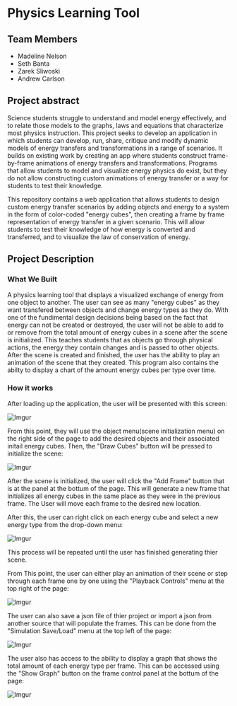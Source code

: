 # Physics Learning Tool

## Team Members
 - Madeline Nelson
 - Seth Banta
 - Zarek Sliwoski
 - Andrew Carlson

## Project abstract
Science students struggle to understand and model energy effectively, and to relate those models to 
the graphs, laws and equations that characterize most physics instruction. This project seeks to 
develop an application in which students can develop, run, share, critique and modify dynamic models
of energy transfers and transformations in a range of scenarios. It builds on existing work by creating 
an app where students construct frame-by-frame animations of energy transfers and transformations. 
Programs that allow students to model and visualize energy physics do exist, but they do not allow 
constructing custom animations of energy transfer or a way for students to test their knowledge.

This repository contains a web application that allows students to design custom energy transfer 
scenarios by adding objects and energy to a system in the form of color-coded "energy cubes", 
then creating a frame by frame representation of energy transfer in a given scenario. This will 
allow students to test their knowledge of how energy is converted and transferred, and 
to visualize the law of conservation of energy.

## Project Description

### What We Built
A physics learning tool that displays a visualized exchange of energy from one object to another. 
The user can see as many "energy cubes" as they want transfered between objects and change energy types 
as they do. With one of the fundimental design decisions being based on the fact that energy can 
not be created or destroyed, the user will not be able to add to or remove from the total 
amount of energy cubes in a scene after the scene is initialized. This teaches students that as objects 
go through physical actions, the energy they contain changes and is passed to other objects. After the 
scene is created and finished, the user has the ability to play an animation of the scene that they 
created. This program also contains the abilty to display a chart of the amount energy cubes per type 
over time.

### How it works
After loading up the application, the user will be presented with this screen:

![Imgur](https://i.imgur.com/IOUjTuy.png)

From this point, they will use the object menu(scene initialization menu) on the right side of the page to
add the desired objects and their associated initail energy cubes. Then, the "Draw Cubes" button will
be pressed to initialize the scene:

![Imgur](https://i.imgur.com/46BXuXK.png)

After the scene is initialized, the user will click the "Add Frame" button that is at the panel at the
bottum of the page. This will generate a new frame that initializes all energy cubes in the same place as 
they were in the previous frame. The User will move each frame to the desired new location. 

After this, the user can right click on each energy cube and select a new energy type from the drop-down menu:

![Imgur](https://i.imgur.com/HZr2hxL.png)

This process will be repeated until the user has finished generating thier scene.

From This point, the user can either play an animation of their scene or step through each frame one by 
one using the "Playback Controls" menu at the top right of the page:

![Imgur](https://i.imgur.com/fRgjgob.png)

The user can also save a json file of thier project or import a json from another source that will populate the 
frames. This can be done from the "Simulation Save/Load" menu at the top left of the page:

![Imgur](https://i.imgur.com/htQDCV1.png)

The user also has access to the ability to display a graph that shows the total amount of each energy type per 
frame. This can be accessed using the "Show Graph" button on the frame control panel at the bottum of the page:

![Imgur](https://i.imgur.com/QPqqRl6.png)
